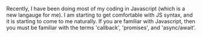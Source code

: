Recently, I have been doing most of my coding in Javascript (which is a new langauge for me). I am starting to get comfortable with JS syntax, and it is starting to come to me naturally. If you are familiar with Javascript, then you must be familiar with the terms 'callback', 'promises', and 'async/await'.
